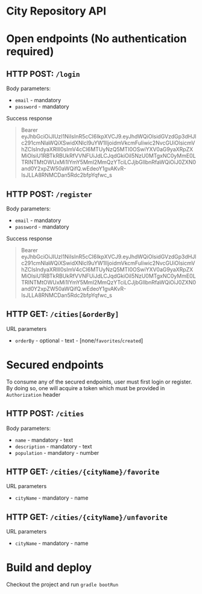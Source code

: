 City Repository API
===================
# Open endpoints (No authentication required) 
## HTTP POST: `/login`
Body parameters:
- `email` - mandatory
- `password` - mandatory
 
 Success response

> Bearer eyJhbGciOiJIUzI1NiIsInR5cCI6IkpXVCJ9.eyJhdWQiOlsidGVzdGp3dHJlc291cmNlaWQiXSwidXNlcl9uYW1lIjoidmVkcmFuIiwic2NvcGUiOlsicmVhZCIsIndyaXRlIl0sImV4cCI6MTUyNzQ5MTI0OSwiYXV0aG9yaXRpZXMiOlsiU1RBTkRBUkRfVVNFUiJdLCJqdGkiOiI5NzU0MTgxNC0yMmE0LTRlNTMtOWUxMi1lYmY5MmI2MmQzYTciLCJjbGllbnRfaWQiOiJ0ZXN0and0Y2xpZW50aWQifQ.wEdeoY1gvAKvR-IsJLLA8RNMCDan5Rdc2bfpYqfwc_s
 
 
## HTTP POST: `/register` 
Body parameters:
- `email` - mandatory
- `password` - mandatory

Success response

> Bearer eyJhbGciOiJIUzI1NiIsInR5cCI6IkpXVCJ9.eyJhdWQiOlsidGVzdGp3dHJlc291cmNlaWQiXSwidXNlcl9uYW1lIjoidmVkcmFuIiwic2NvcGUiOlsicmVhZCIsIndyaXRlIl0sImV4cCI6MTUyNzQ5MTI0OSwiYXV0aG9yaXRpZXMiOlsiU1RBTkRBUkRfVVNFUiJdLCJqdGkiOiI5NzU0MTgxNC0yMmE0LTRlNTMtOWUxMi1lYmY5MmI2MmQzYTciLCJjbGllbnRfaWQiOiJ0ZXN0and0Y2xpZW50aWQifQ.wEdeoY1gvAKvR-IsJLLA8RNMCDan5Rdc2bfpYqfwc_s

## HTTP GET: `/cities[&orderBy]`
URL parameters
- `orderBy` - optional - text - [none/`favorites`/`created`] 

# Secured endpoints
To consume any of the secured endpoints, user must first login or register. By doing so, one will acquire a token which must be provided in `Authorization` header

## HTTP POST: `/cities`
Body parameters:
- `name` - mandatory - text
- `description` - mandatory - text
- `population` - mandatory - number

## HTTP GET: `/cities/{cityName}/favorite`
URL parameters
- `cityName` - mandatory - name

## HTTP GET: `/cities/{cityName}/unfavorite`
URL parameters
- `cityName` - mandatory - name




# Build and deploy
Checkout the project and run `gradle bootRun`